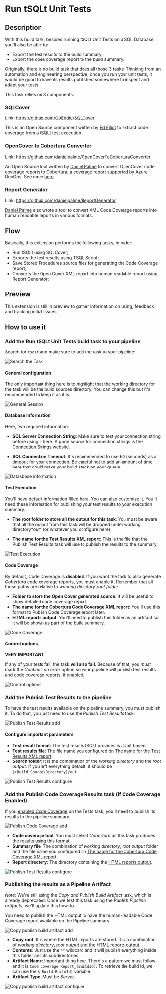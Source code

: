 # Run tSQLt Unit Tests

## Description

With this build task, besides running tSQLt Unit Tests on a SQL Database, you'll also be able to:
* Export the test results to the build summary;
* Export the code coverage report to the build summary.

Originally, there is no build task that does all those 3 tasks. Thinking from an automation and engineering perspective, once you run your unit tests, it would be good to have its results published somewhere to inspect and adapt your tests.

This task relies on 3 components:

### SQLCover

Link: https://github.com/GoEddie/SQLCover

This is an Open Source component written by [Ed Elliot](https://github.com/GoEddie) to extract code coverage from a tSQLt test execution.

### OpenCover to Cobertura Converter

Link: https://github.com/danielpalme/OpenCoverToCoberturaConverter

An Open Source tool written by [Daniel Palme](https://github.com/danielpalme) to convert OpenCover code coverage reports to Cobertura, a coverage report supported by Azure DevOps. See more [here](https://docs.microsoft.com/en-us/azure/devops/pipelines/tasks/test/publish-code-coverage-results?view=vsts).

### Report Generator

Link: https://github.com/danielpalme/ReportGenerator

[Daniel Palme]() also wrote a tool to convert XML Code Coverage reports into human readable reports in various formats.

## Flow

Basically, this extension performs the following tasks, in order:

* Run tSQLt using SQLCover;
* Exports the test results using TSQL Script;
* Save Stored Procedures source files for generating the Code Coverage report;
* Converts the Open Cover XML report into human readable report using Report Generator;

## Preview

This extension is still in preview to gather information on using, feedback and tracking initial issues.

## How to use it

### Add the Run tSQLt Unit Tests build task to your pipeline

Search for `tsqlt` and make sure to add the task to your pipeline:

![Search the Task](images/01-Search-the-Task.PNG)

#### General configuration

The only important thing here is to highlight that the working directory for the task will be the build sources directory. You can change this but it's recommended to keep it as it is.

![General Session](images/02-General-Session.PNG)

#### Database Information

Here, two required information:

* **SQL Server Connection String**: Make sure to test your connection string before using it here. A good source for connection strings is the [Connection Strings](https://www.connectionstrings.com/) website.

* **SQL Connection Timeout**: It's recommended to use 60 (seconds) as a timeout for your connection. Be careful not to add an amount of time here that could make your build stuck on your queue.

![Datasbase information](images/03-Database-information.PNG)

#### Test Execution

You'll have default information filled here. You can also customize it. You'll need these information for publishing your test results to your execution summary.

* **The root folder to store all the output for this task**: You must be aware that all the output from this task will be dropped under working directory\**out** (or whatever you configure here).

* **The name for the Test Results XML report**: This is the file that the Publish Test Results task will use to publish the results to the summary.

![Test Execution](images/04-Test-Execution.PNG)

#### Code Coverage

By default, Code Coverage is **disabled**. If you want the task to also generate *Cobertura* code coverage reports, you must enable it. Remember that all those paths are relative to *working directory\root folder*

* **Folder to store the Open Cover generated source**: It will be useful to show detailed code coverage report.
* **The name for the Cobertura Code Coverage XML report**: You'll use this format to Publish Code Coverage report later.
* **HTML reports output**: You'll need to publish this folder as an artifact so it will be shown as part of the build summary.

![Code Coverage](images/05-Code-Coverage.PNG)

#### Control options

**VERY IMPORTANT**

If any of your tests fail, the task **will also fail**. Because of that, you *must* mark the *Continue on error* option so your pipeline will publish test results and code coverage reports, if enabled.

<img src="images\06-Control-options.png" alt="Control options" />
 
 ### Add the Publish Test Results to the pipeline

 To have the test results available on the pipeline summary, you must publish it. To do that, you just need to use the *Publish Test Results* task:

![Publish Test Results add](images/07-Publish-Test-Results-add.png)

 #### Configure important parameters

 * **Test result format**: The test results tSQLt provides is JUnit based.
 * **Test results file**: The file name you configured on [The name for the Test Results XML report](#the-name-for-the-test-results-xml-report).
 * **Search folder**: It is the combination of the *working directory* and the *root output*. If you left everything default, it should be `$(Build.SourcesDirectory)/out`

![Publish Test Results configure](images/08-Publish-Test-Results-configure.png)

 ### Add the Publish Code Coverage Results task (if Code Coverage Enabled)

 If you [enabled Code Coverage](#code-coverage) on the Tests task, you'll need to publish its results to the pipeline summary.

![Publish Code Coverage add](images/09-Publish-Code-Coverage-add.png)

* **Code coverage tool**: You must select *Cobertura* as this task produces the results using this format.
* **Summary file**: The combination of *working directory*, *root output* folder and the file name you configured on [The name for the Cobertura Code Coverage XML report](#code-coverage).
* **Report directory**: The directory containing the [HTML reports output](#code-coverage).

![Publish Test Results configure](images/10-Publish-Test-Results-configure.png)

### Publishing the results as a Pipeline Artifact

*Note*: We're still using the *Copy and Publish Build Artifact* task, which is already deprecated. Once we test this task using the *Publish Pipeline artifacts*, we'll update this how-to.

You need to publish the HTML output to have the human-readable Code Coverage report available on the Pipeline summary.

![Copy publish build artifact add](images/11-Copy-publish-build-artifact-add.png)

* **Copy root**: It is where the HTML reports are stored. It is a combination of *working directory*, *root output* and the [HTML reports output](#code-coverage).
* **Contents**: Just use the `**` wildcard and it will publish everything inside this folder and its subdirectories.
* **Artifact Name**: Important thing here. There's a pattern we must follow and it is `Code Coverage Report_[BuildId]`. To retrieve the build id, we can use the `$(Build.BuildId)` variable.
* **Artifact Type**: Must be *Server*.

![Copy publish build artifact configure](images/12-Copy-publish-build-artifact-configure.png)